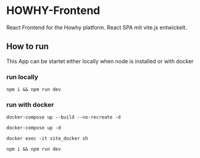 # HOWHY-Frontend
React Frontend for the Howhy platform. React SPA mit vite.js entwickelt.

## How to run
This App can be startet either locally when node is installed or with docker

### run locally

`npm i && npm run dev`

### run with docker

`docker-compose up --build --no-recreate -d`

`docker-compose up -d`

`docker exec -it vite_docker sh`

`npm i && npm run dev`

